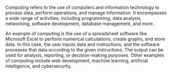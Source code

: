 Computing refers to the use of computers and information technology to process data, perform operations, and manage information. It encompasses a wide range of activities, including programming, data analysis, networking, software development, database management, and more.

An example of computing is the use of a spreadsheet software like Microsoft Excel to perform numerical calculations, create graphs, and store data. In this case, the user inputs data and instructions, and the software processes that data according to the given instructions. The output can be used for analysis, reporting, or decision-making purposes. Other examples of computing include web development, machine learning, artificial intelligence, and cybersecurity.